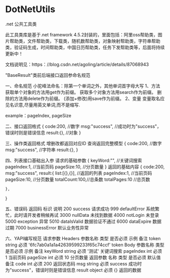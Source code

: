 # DotNetUtils
.net 公共工具类

此工具类库是基于.net framework 4.5.2封装的，里面包括：阿里oss帮助类，图片帮助类，文件帮助类，下载类，随机数帮助类，对象映射帮助类，字符串帮助类，验证码生成，时间帮助类，中国日历帮助类，任务下发帮助类等，后面将持续更新中！

文档说明见：https：//blog.csdn.net/agoling/article/details/87068943

"BaseResult"类前后端接口返回参命名规范

一、命名规范
小驼峰法命名：除第一个单词之外，其他单词首字母大写
1、方法
    获取单个对象的方法用get作为前缀。
    获取多个对象方法用search作为前缀。
    删除的方法用delete作为前缀。
    (添加+修改)用save作为前缀。
2、变量
变量取名应见名识意,尽量用英文单词,而不是缩写.

example：pageIndex, pageSize

二、接口返回格式
{
    code:200,       //数字
    msg:"success",  //成功时为"success"，错误时则是错误信息
    result:{},        //对象
}

三、操作类返回格式
增删改都返回对应ID
查询返回完整模型
{
    code:200,       //数字
    msg:"success", //字符串
    result:{},
}

四、列表接口基础出入参
请求的基础参数
{
    keyWord:"",    //关键词搜索
    pageIndex:1,   //当前页码
    pageSize:10,   //分页数量
}
返回的基础内容
{
    code:200, 
    msg:"success",
    result:{
        list:[{},{}],  //返回的列表
        pageIndex:1,   //当前页码
        pageSize:10,   //分页数量
        totalCount:100,//总条数
        totalPages:10  //总页数 
        
    },
}

五、错误码
返回码	标识	说明
200	success	请求成功
999	defaultError	系统繁忙，此时请开发者稍候再试
3000	nullData	未找到数据
4000	notLogin	未登录
5000	exception	异常
5010	dataIsValid	数据验证不通过
6000	dataExpire	数据过期
7000	businessError	默认业务性异常

六、YAPI编写规范
请求参数
Headers
参数名称	类型	是否必须	示例	备注
token	string	必须	'6fc7ab0a1a1a42639599233f65c74ccf'	token
Body
参数名称	类型	是否必须	示例	备注
keyWord	string	必须	'测试'	关键词搜索
pageIndex	int	必须	1	当前页码
pageSize	int	必须	10	分页数量
返回参数
名称	类型	是否必须	默认值	备注
code	int	必须	200	返回状态码
msg	string	必须	success	成功时为"success"，错误时则是错误信息
result	object	必须	{}	返回的数据
